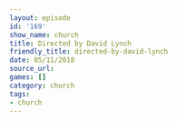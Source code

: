 ```yaml
---
layout: episode
id: '169'
show_name: church
title: Directed by David Lynch
friendly_title: directed-by-david-lynch
date: 05/11/2018
source_url: 
games: []
category: church
tags:
- church
---
```

